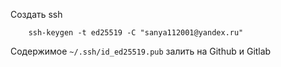 Создать ssh 
```
    ssh-keygen -t ed25519 -C "sanya112001@yandex.ru"
```
Содержимое `~/.ssh/id_ed25519.pub` залить на Github и Gitlab
